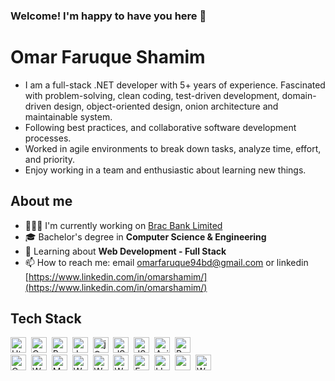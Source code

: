 
### Welcome! I'm happy to have you here 👋
# Omar Faruque Shamim
- I am a full-stack .NET developer with 5+ years of experience. Fascinated with problem-solving, clean coding, test-driven development, domain-driven design, object-oriented design, onion architecture and maintainable system.
- Following best practices, and collaborative software development processes. 
- Worked in agile environments to break down tasks, analyze time, effort, and priority. 
- Enjoy working in a team and enthusiastic about learning new things.

## About me
- 👨🏽‍💻 I'm currently working on [Brac Bank Limited](https://www.bracbank.com/en/)
- 🎓 Bachelor's degree in **Computer Science & Engineering**
- 🌱 Learning about **Web Development - Full Stack**
- 📫 How to reach me: email [omarfaruque94bd@gmail.com](mailto:omarfaruque94bd@gmail.com) or linkedin
[https://www.linkedin.com/in/omarshamim/](https://www.linkedin.com/in/omarshamim/)

## Tech Stack
<img src="https://img.shields.io/badge/Html%205-05122A?style=flat&logo=html5" 
alt="Html 5 Badge" height="25">&nbsp;
<img src="https://img.shields.io/badge/Css%203-05122A?style=flat&logo=css3" 
alt="Css 3 Badge" height="25">&nbsp;
<img src="https://img.shields.io/badge/Bootstrap%205-05122A?style=flat&logo=Bootstrap" 
alt="Bootstrap 5 Badge" height="25">&nbsp;
<img src="https://img.shields.io/badge/Javascript-05122A?style=flat&logo=javascript" 
alt="Javascript Badge" height="25">&nbsp;
<img src="https://img.shields.io/badge/jQuery-05122A?style=flat&logo=jQuery" 
alt="jQuery Badge" height="25">&nbsp;
<img src="https://img.shields.io/badge/JSON-05122A?style=flat&logo=JSON" 
alt="JSON Badge" height="25">&nbsp;
<img src="https://img.shields.io/badge/AJAX-05122A?style=flat&logo=appveyor" 
alt="JSON Badge" height="25">&nbsp;
<img src="https://img.shields.io/badge/Axios-05122A?style=flat&logo=appveyor" 
alt="Axios Badge" height="25">&nbsp;
<img src="https://img.shields.io/badge/React-05122A?style=flat&logo=react" 
alt="React Badge" height="25">&nbsp;
<br/>
<img src="https://img.shields.io/badge/C%20Sharp-05122A?style=flat&logo=csharp" 
alt="C Sharp Badge" height="25">&nbsp;
<img src="https://img.shields.io/badge/Web%20Form-05122A?style=flat&logo=dotnet" 
alt="Web Form 5" height="25">&nbsp;
<img src="https://img.shields.io/badge/MVC%205-05122A?style=flat&logo=dotnet" 
alt="MVC 5" height="25">&nbsp;
<img src="https://img.shields.io/badge/ASP.%20Net%20Core-05122A?style=flat&logo=dotnet" 
alt="Web Form 5" height="25">&nbsp;
<img src="https://img.shields.io/badge/.Net%205-05122A?style=flat&logo=dotnet" 
alt="Web Form 5" height="25">&nbsp;
<img src="https://img.shields.io/badge/Web%20API-05122A?style=flat&logo=dotnet" 
alt="Web Form 5" height="25">&nbsp;
<img src="https://img.shields.io/badge/Entity%20Framework-05122A?style=flat&logo=dotnet" 
alt="Entity FrameworkBadge" height="25">&nbsp;
<img src="https://img.shields.io/badge/LINQ-05122A?style=flat&logo=dotnet" 
alt="LINQ Badge" height="25">&nbsp;
<img src="https://img.shields.io/badge/Microsoft%20SQl%20Server-05122A?style=flat&logo=microsoftsqlserver" alt="oracle Badge" height="25">&nbsp;
<img src="https://img.shields.io/badge/Rdlc%20Reports-05122A?style=flat&logo=dotnet" 
alt="Web Form 5" height="25">&nbsp;




<!--

Here are some ideas to get you started:

- 🔭 I'm currently working on ...
- 🌱 I'm currently learning ...
- 👯 I'm looking to collaborate on ...
- 🤔 I'm looking for help with ...
- 💬 Ask me about ...
- 📫 How to reach me: ...
- 😄 Pronouns: ...
- ⚡ Fun fact: ...
-->
